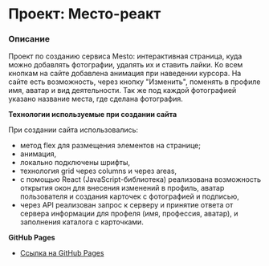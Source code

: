 # Проект: Место-реакт

### Описание
Проект по созданию сервиса Mesto: интерактивная страница, куда можно добавлять фотографии, удалять их и ставить лайки.
Ко всем кнопкам на сайте добавлена анимация при наведении курсора. На сайте есть возможность, через кнопку "Изменить", поменять в профиле имя, аватар и вид деятельности. Так же под каждой фотографией указано название места, где сделана фотография. 

**Технологии используемые при создании сайта**

При создании сайта использовались:
*  метод flex для размещения элементов на странице;
*  анимация, 
*  локально подключены шрифты, 
*  технология grid через columns и через areas,
*  с помощью React (JavaScript-библиотека) реализована возможность открытия окон для внесения изменений в профиль, аватар пользователя и создания карточек с фотографией и подписью,
*  через API реализован запрос к серверу и принятие ответа от сервера информации для профеля (имя, профессия, аватар), и заполнения каталога с карточками.

**GitHub Pages**

* [Ссылка на GitHub Pages](https://tatia2204.github.io/mesto-react/)
